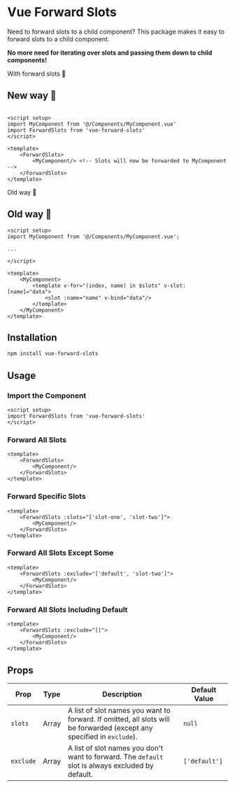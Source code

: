 # Vue Forward Slots

Need to forward slots to a child component? This package makes it easy to forward slots to a child component.

**No more need for iterating over slots and passing them down to child components!**


With forward slots 🚀
## New way 🚀

```vue

<script setup>
import MyComponent from '@/Components/MyComponent.vue'
import ForwardSlots from 'vue-forward-slots'
</script>

<template>
    <ForwardSlots>
        <MyComponent/> <!-- Slots will now be forwarded to MyComponent -->
    </ForwardSlots>
</template>
```

Old way 💩
## Old way 💩
```vue
<script setup>
import MyComponent from '@/Components/MyComponent.vue';

...

</script>

<template>
    <MyComponent>
        <template v-for="(index, name) in $slots" v-slot:[name]="data">
            <slot :name="name" v-bind="data"/>
        </template>
    </MyComponent>
</template>
```

## Installation

```bash
npm install vue-forward-slots
```

## Usage

### Import the Component

```vue
<script setup>
import ForwardSlots from 'vue-forward-slots'
</script>
```

### Forward All Slots

```vue
<template>
    <ForwardSlots>
        <MyComponent/>
    </ForwardSlots>
</template>
```

### Forward Specific Slots

```vue
<template>
    <ForwardSlots :slots="['slot-one', 'slot-two']">
        <MyComponent/>
    </ForwardSlots>
</template>
```

### Forward All Slots Except Some

```vue
<template>
    <ForwardSlots :exclude="['default', 'slot-two']">
        <MyComponent/>
    </ForwardSlots>
</template>
```

### Forward All Slots Including Default

```vue
<template>
    <ForwardSlots :exclude="[]">
        <MyComponent/>
    </ForwardSlots>
</template>
```

## Props

| Prop      | Type  | Description                                                                                                            | Default Value |
|-----------|-------|------------------------------------------------------------------------------------------------------------------------|---------------|
| `slots`   | Array | A list of slot names you want to forward. If omitted, all slots will be forwarded (except any specified in `exclude`). | `null`        |
| `exclude` | Array | A list of slot names you don't want to forward. The `default` slot is always excluded by default.                      | `['default']` |